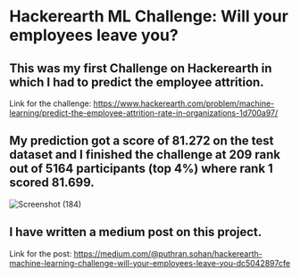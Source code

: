 # Hackerearth ML Challenge: Will your employees leave you?

## This was my first Challenge on Hackerearth in which I had to predict the employee attrition.

Link for the challenge: https://www.hackerearth.com/problem/machine-learning/predict-the-employee-attrition-rate-in-organizations-1d700a97/

## My prediction got a score of 81.272 on the test dataset and I finished the challenge at 209 rank out of 5164 participants (top 4%) where rank 1 scored 81.699.

![Screenshot (184)](https://user-images.githubusercontent.com/13919456/86552448-09a1b600-bf16-11ea-8b6d-6ab2a9213053.png)

## I have written a medium post on this project. 
Link for the post: https://medium.com/@puthran.sohan/hackerearth-machine-learning-challenge-will-your-employees-leave-you-dc5042897cfe

